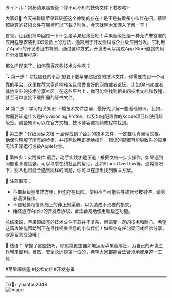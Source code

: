 タイトル：揭秘蘋果超級簽：你不可不知的技術文件下載攻略✨

大家好👋 今天来聊聊苹果超级签这个神秘的存在！是不是有很多小伙伴在问，蘋果超級簽的技術文件在哪裡可以下載？别急，今天就带大家深入了解一下！

首先，让我们简单回顾一下什么是苹果超级签吧！苹果超级签是一种允许未签署的应用程序安装到iOS设备上的方法，通常用于开发测试或企业级应用分发。它利用了Apple的开发者证书机制，通过这种方式，开发者可以绕过App Store直接向用户分发应用程序。

那么问题来了，如何获得这些技术文件呢？

🔍 第一步：寻找信任的平台
想要下载苹果超级签的技术文件，你需要找到一个可靠的平台。这里推荐大家选择知名且信誉良好的网站或者论坛，比如GitHub或者其他专业的技术分享社区。在这些平台上，你可能会找到相关的技术文档和教程，甚至可以直接下载所需的证书文件。

🛠️ 第二步：学习相关知识
下载技术文件之前，最好先了解一些基础知识。比如，你需要知道什么是Provisioning Profile，以及如何配置你的Xcode项目以使用超级签。这些知识可以在官方文档、技术博客或视频教程中找到。

📝 第三步：仔细阅读文档
一旦你找到了合适的技术文件，一定要认真阅读文档。确保你理解了所有的步骤，并按照说明正确地操作。错误的配置可能导致你的应用无法正常运行或被Apple封禁。

🚀 第四步：实践操作
最后，动手实践才是王道！根据文档一步步操作，如果遇到问题也不要慌张，可以寻求在线社区的帮助，比如Stack Overflow等。通常情况下，别人也可能会遇到同样的问题，你可以在那里找到解决方案。

🚨 注意事项：
- 苹果超级签虽然方便，但也存在风险。使用不当可能会导致账号被封停，请务必谨慎操作。
- 不要轻易相信网络上的非正规渠道，以免造成不必要的损失。
- 始终遵守Apple的开发者协议，合法合规地使用超级签功能。

总结来说，苹果超级签的技术文件下载并不复杂，但需要一定的技术和耐心。希望这篇攻略能帮助到正在寻找相关信息的小伙伴们！如果你有任何疑问或经验分享，欢迎留言交流哦！

🌟 结语：
掌握了这些技巧，你就能更加自如地运用苹果超级签，为自己的开发工作带来便利。当然，安全永远是第一位的，希望大家都能合法合规地使用这一工具！

#苹果超级签 #技术文档 #开发必备

---

TG💪+ yuantou2048  
![Image](https://github.com/user-attachments/assets/b096be7b-4918-425d-a280-69484dc5cd6f)